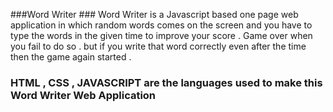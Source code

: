 ###Word Writer ###
Word Writer is a Javascript based one page web application in which random words comes on the screen and you have to type the words in the given time to improve your score .
Game over when you fail to do so . but if you write that word correctly even after the time then the game again started .

### HTML , CSS , JAVASCRIPT  are the languages used to make this Word Writer Web Application ###
